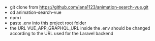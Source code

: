 - git clone from https://github.com/lana1123/animation-search-vue.git
- cd animation-search-vue
- npm i
- paste .env into this project root folder
- the URL VUE_APP_GRAPHQL_URL inside the .env should be changed according to the URL used for the Laravel backend
